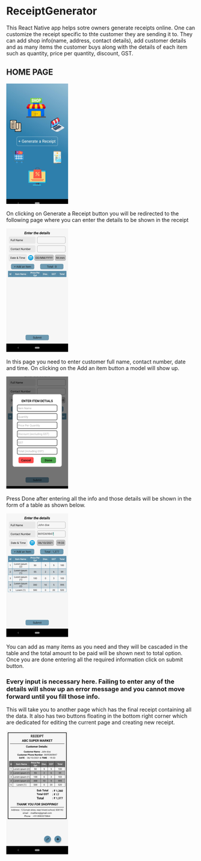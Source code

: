 # ReceiptGenerator
This React Native app helps sotre owners generate receipts online.
One can customize the receipt specific to thte customer they are sending it to. They can add shop info(name, address, contact details), add customer details and as many items the customer buys along with the details of each item such as quantity, price per quantity, discount, GST.

## HOME PAGE
![Home](img1.png)

On clicking on Generate a Receipt button you will be redirected to the following page where you can enter the details to be shown in the receipt

![Receipt details entry page](img2.png)

In this page you need to enter customer full name, contact number, date and time. 
On clicking on the Add an item button a model will show up. 

![Modal](img3.png)

Press Done after entering all the info and those details will be shown in the form of a table as shown below. 

![Preview](img4.png)

You can add as many items as you need and they will be cascaded in the table and the total amount to be paid will be shown next to total option. 
Once you are done entering all the required information click on submit button. 

### Every input is necessary here. Failing to enter any of the details will show up an error message and you cannot move forward until you fill those info. 

This will take you to another page which has the final receipt containing all the data. 
It also has two buttons floating in the bottom right corner which are dedicated for editing the current page and creating new receipt. 


![Receipt](img5.png)
